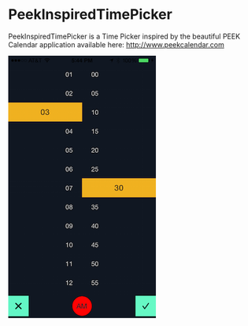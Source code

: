 PeekInspiredTimePicker
======================

PeekInspiredTimePicker is a Time Picker inspired by the beautiful PEEK Calendar application available here: http://www.peekcalendar.com

![drag](./images/sample.png)
